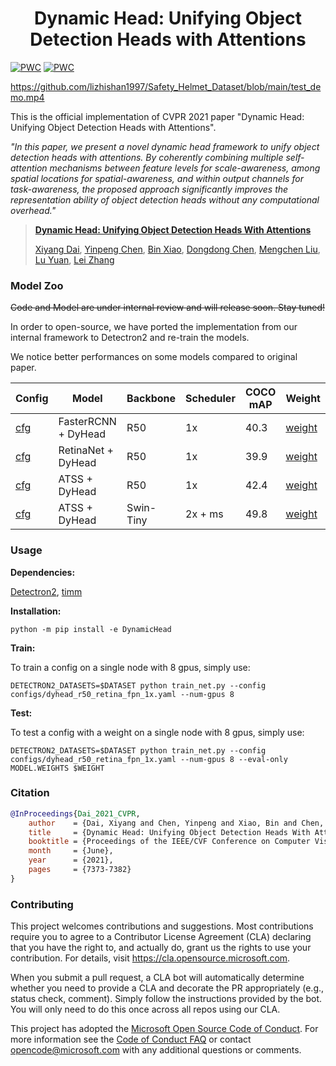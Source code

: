 
<div align="center">   

# Dynamic Head: Unifying Object Detection Heads with Attentions
</div>

[![PWC](https://img.shields.io/endpoint.svg?url=https://paperswithcode.com/badge/dynamic-head-unifying-object-detection-heads/object-detection-on-coco-minival)](https://paperswithcode.com/sota/object-detection-on-coco-minival?p=dynamic-head-unifying-object-detection-heads)
[![PWC](https://img.shields.io/endpoint.svg?url=https://paperswithcode.com/badge/dynamic-head-unifying-object-detection-heads/object-detection-on-coco)](https://paperswithcode.com/sota/object-detection-on-coco?p=dynamic-head-unifying-object-detection-heads)

https://github.com/lizhishan1997/Safety_Helmet_Dataset/blob/main/test_demo.mp4


This is the official implementation of CVPR 2021 paper "Dynamic Head: Unifying Object Detection Heads with Attentions". 

_"In this paper, we present a novel dynamic head framework to unify object detection heads with attentions. 
By coherently combining multiple self-attention mechanisms between feature levels for scale-awareness, among spatial locations for spatial-awareness, and within output channels for task-awareness, the proposed approach significantly improves the representation ability of object detection heads without any computational overhead."_


>[**Dynamic Head: Unifying Object Detection Heads With Attentions**](https://arxiv.org/pdf/2106.08322.pdf)
>
>[Xiyang Dai](https://scholar.google.com/citations?user=QC8RwcoAAAAJ&hl=en), [Yinpeng Chen](https://scholar.google.com/citations?user=V_VpLksAAAAJ&hl=en), [Bin Xiao](https://scholar.google.com/citations?user=t5HZdzoAAAAJ&hl=en), [Dongdong Chen](https://scholar.google.com/citations?user=sYKpKqEAAAAJ&hl=zh-CN), [Mengchen Liu](https://scholar.google.com/citations?user=cOPQtYgAAAAJ&hl=zh-CN), [Lu Yuan](https://scholar.google.com/citations?user=k9TsUVsAAAAJ&hl=en), [Lei Zhang](https://scholar.google.com/citations?user=fIlGZToAAAAJ&hl=en) 


### Model Zoo

~~Code and Model are under internal review and will release soon. Stay tuned!~~

In order to open-source, we have ported the implementation from our internal framework to Detectron2 and re-train the models.

We notice better performances on some models compared to original paper.

| Config                                                                       |           Model         |   Backbone  | Scheduler | COCO mAP |  Weight                                                                                |       
|------------------------------------------------------------------------------|-------------------------|-------------|-----------|----------|----------------------------------------------------------------------------------------|                                                                                                                                                      
|  [cfg](configs/dyhead_r50_rcnn_fpn_1x.yaml)                                  |    FasterRCNN + DyHead  |   R50       | 1x        | 40.3     |  [weight](https://xiyang.blob.core.windows.net/public/dyhead_r50_rcnn_fpn_1x.pth)      |       
|  [cfg](configs/dyhead_r50_retina_fpn_1x.yaml)                                |    RetinaNet + DyHead   |   R50       | 1x        | 39.9     |  [weight](https://xiyang.blob.core.windows.net/public/dyhead_r50_retina_fpn_1x.pth)    |            
|  [cfg](configs/dyhead_r50_atss_fpn_1x.yaml)                                  |    ATSS + DyHead        |   R50       | 1x        | 42.4     |  [weight](https://xiyang.blob.core.windows.net/public/dyhead_r50_atss_fpn_1x.pth)      |   
|  [cfg](configs/dyhead_swint_atss_fpn_2x_ms.yaml)                             |    ATSS + DyHead        |   Swin-Tiny | 2x + ms   | 49.8     |  [weight](https://xiyang.blob.core.windows.net/public/dyhead_swint_atss_fpn_2x_ms.pth) |    


### Usage
**Dependencies:**

[Detectron2](https://detectron2.readthedocs.io/en/latest/tutorials/install.html), [timm](https://rwightman.github.io/pytorch-image-models/)

**Installation:**

```
python -m pip install -e DynamicHead
```

**Train:**

To train a config on a single node with 8 gpus, simply use:
```
DETECTRON2_DATASETS=$DATASET python train_net.py --config configs/dyhead_r50_retina_fpn_1x.yaml --num-gpus 8
```

**Test:**

To test a config with a weight on a single node with 8 gpus, simply use:
```
DETECTRON2_DATASETS=$DATASET python train_net.py --config configs/dyhead_r50_retina_fpn_1x.yaml --num-gpus 8 --eval-only MODEL.WEIGHTS $WEIGHT
```


### Citation

```BibTeX
@InProceedings{Dai_2021_CVPR,
    author    = {Dai, Xiyang and Chen, Yinpeng and Xiao, Bin and Chen, Dongdong and Liu, Mengchen and Yuan, Lu and Zhang, Lei},
    title     = {Dynamic Head: Unifying Object Detection Heads With Attentions},
    booktitle = {Proceedings of the IEEE/CVF Conference on Computer Vision and Pattern Recognition (CVPR)},
    month     = {June},
    year      = {2021},
    pages     = {7373-7382}
}
```



### Contributing

This project welcomes contributions and suggestions.  Most contributions require you to agree to a
Contributor License Agreement (CLA) declaring that you have the right to, and actually do, grant us
the rights to use your contribution. For details, visit https://cla.opensource.microsoft.com.

When you submit a pull request, a CLA bot will automatically determine whether you need to provide
a CLA and decorate the PR appropriately (e.g., status check, comment). Simply follow the instructions
provided by the bot. You will only need to do this once across all repos using our CLA.

This project has adopted the [Microsoft Open Source Code of Conduct](https://opensource.microsoft.com/codeofconduct/).
For more information see the [Code of Conduct FAQ](https://opensource.microsoft.com/codeofconduct/faq/) or
contact [opencode@microsoft.com](mailto:opencode@microsoft.com) with any additional questions or comments.

